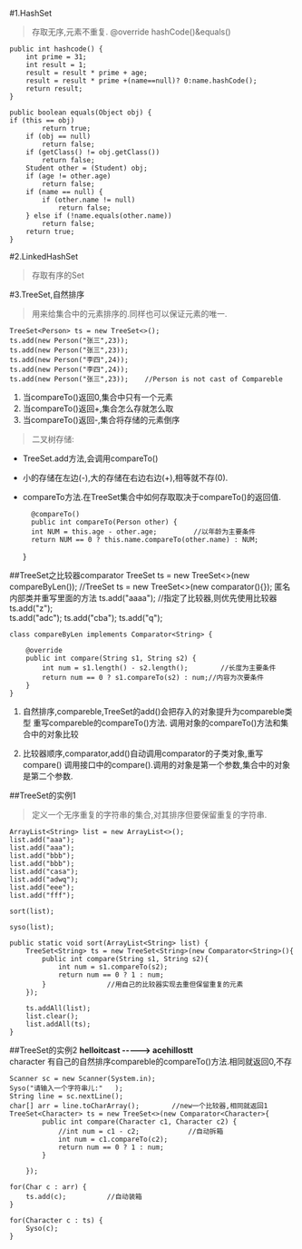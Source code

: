#1.HashSet

> 存取无序,元素不重复.
	@override hashCode()&equals()

	public int hashcode() {
		int prime = 31;
		int result = 1;
		result = result * prime + age;
		result = result * prime +(name==null)? 0:name.hashCode();
		return result;
	}

	public boolean equals(Object obj) {
	if (this == obj)
			return true;
		if (obj == null)
			return false;
		if (getClass() != obj.getClass())
			return false;
		Student other = (Student) obj;
		if (age != other.age)
			return false;
		if (name == null) {
			if (other.name != null)
				return false;
		} else if (!name.equals(other.name))
			return false;
		return true;
	}

#2.LinkedHashSet
>存取有序的Set

#3.TreeSet,自然排序
> 用来给集合中的元素排序的.同样也可以保证元素的唯一.

	TreeSet<Person> ts = new TreeSet<>();
	ts.add(new Person("张三",23));
	ts.add(new Person("张三",23));
	ts.add(new Person("李四",24));
	ts.add(new Person("李四",24));
	ts.add(new Person("张三",23)); 	//Person is not cast of Compareble


1. 当compareTo()返回0,集合中只有一个元素
2. 当compareTo()返回+,集合怎么存就怎么取
3. 当compareTo()返回-,集合将存储的元素倒序
 
> 二叉树存储:

- TreeSet.add方法,会调用compareTo()
- 小的存储在左边(-),大的存储在右边右边(+),相等就不存(0).
- compareTo方法.在TreeSet集合中如何存取取决于compareTo()的返回值.
	
		@compareTo()
		public int compareTo(Person other) {
		int NUM = this.age - other.age;			//以年龄为主要条件
		return NUM == 0 ? this.name.compareTo(other.name) : NUM;
	}

##TreeSet之比较器comparator
	TreeSet<Person> ts = new TreeSet<>(new compareByLen());
	//TreeSet<Person> ts = new TreeSet<>(new comparator<String>(){});
	匿名内部类并重写里面的方法
		ts.add("aaaa");				//指定了比较器,则优先使用比较器
		ts.add("z");				
		ts.add("adc");
		ts.add("cba");
		ts.add("q");

	class compareByLen implements Comparator<String> {	
		
		@override
		public int compare(String s1, String s2) {
			int num = s1.length() - s2.length();		//长度为主要条件
			return num == 0 ? s1.compareTo(s2) : num;//内容为次要条件
		}
	}

1. 自然排序,compareble,TreeSet的add()会把存入的对象提升为compareble类型
	重写compareble的compareTo()方法.	
	调用对象的compareTo()方法和集合中的对象比较
	
2. 比较器顺序,comparator,add()自动调用comparator的子类对象,重写compare()
	调用接口中的compare().调用的对象是第一个参数,集合中的对象是第二个参数.
	
##TreeSet的实例1
> 定义一个无序重复的字符串的集合,对其排序但要保留重复的字符串.

	ArrayList<String> list = new ArrayList<>();
	list.add("aaa");
	list.add("aaa");
	list.add("bbb");
	list.add("bbb");
	list.add("casa");
	list.add("adwq");
	list.add("eee");
	list.add("fff");
	
	sort(list);

	syso(list);
												
	public static void sort(ArrayList<String> list) {
		TreeSet<String> ts = new TreeSet<String>(new Comparator<String>(){
			public int compare(String s1, String s2){
				int num = s1.compareTo(s2);
				return num == 0 ? 1 : num;
			}				//用自己的比较器实现去重但保留重复的元素
		});
		
		ts.addAll(list);
		list.clear();
		list.addAll(ts);
	}

##TreeSet的实例2
	**helloitcast -----> acehillostt**	
	character 有自己的自然排序compareble的compareTo()方法.相同就返回0,不存
	
	Scanner sc = new Scanner(System.in);
	Syso("请输入一个字符串儿:"	);
	String line = sc.nextLine();	
	char[] arr = line.toCharArray();		//new一个比较器,相同就返回1
	TreeSet<Character> ts = new TreeSet<>(new Comparator<Character>{
			public int compare(Character c1, Character c2) {
				//int num = c1 - c2;			//自动拆箱
				int num = c1.compareTo(c2);
				return num == 0 ? 1 : num;
			}

		});
	
	for(Char c : arr) {
		ts.add(c);			//自动装箱
	}

	for(Character c : ts) {
		Syso(c);
	}
	
	
	
